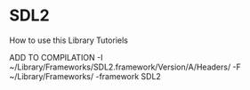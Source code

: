 # SDL2
How to use this Library
Tutoriels

ADD TO COMPILATION
-I ~/Library/Frameworks/SDL2.framework/Version/A/Headers/ -F ~/Library/Frameworks/ -framework SDL2
